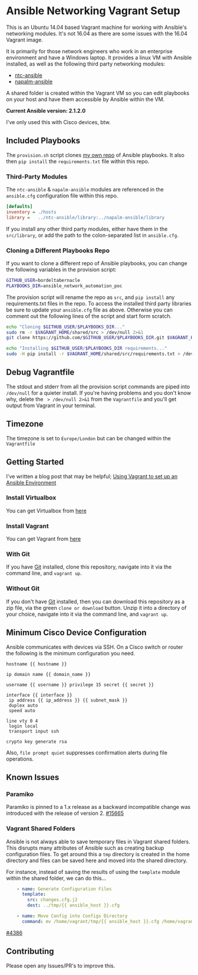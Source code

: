 # Ansible Networking Vagrant Setup

This is an Ubuntu 14.04 based Vagrant machine for working with Ansible's
networking modules. It's not 16.04 as there are some issues with the 16.04
Vagrant image.

It is primarily for those network engineers who work in an enterprise
environment and have a Windows laptop. It provides a linux VM with Ansible
installed, as well as the following third party networking modules:

- [ntc-ansible](https://github.com/networktocode/ntc-ansible)
- [napalm-ansible](https://github.com/napalm-automation/napalm-ansible)

A shared folder is created within the Vagrant VM so you can edit playbooks on
your host and have them accessible by Ansible within the VM.

**Current Ansible version: 2.1.2.0**

I've only used this with Cisco devices, btw.

## Included Playbooks

The `provision.sh` script clones [my own repo](https://github.com/bordeltabernacle/ansible_network_automation_poc)
of Ansible playbooks. It also then `pip install` the `requirements.txt` file
within this repo.

### Third-Party Modules

The `ntc-ansible` & `napalm-ansible` modules are referenced in the
`ansible.cfg` configuration file within this repo.

```ini
[defaults]
inventory = ./hosts
library =   ../ntc-ansible/library:../napalm-ansible/library
```

If you install any other third party modules, either have them in the
`src/library`, or add the path to the colon-separated list in `ansible.cfg`.

### Cloning a Different Playbooks Repo

If you want to clone a different repo of Ansible playbooks, you can
change the following variables in the provision script:

```bash
GITHUB_USER=bordeltabernacle
PLAYBOOKS_DIR=ansible_network_automation_poc
```

The provision script will rename the repo as `src`, and `pip install` any
requirements.txt files in the repo. To access the installed third party
libraries be sure to update your `ansible.cfg` file as above. Otherwise you can
comment out the following lines of the script and start form scratch.

```bash
echo "Cloning $GITHUB_USER/$PLAYBOOKS_DIR..."
sudo rm -r $VAGRANT_HOME/shared/src > /dev/null 2>&1
git clone https://github.com/$GITHUB_USER/$PLAYBOOKS_DIR.git $VAGRANT_HOME/shared/src > /dev/null 2>&1

echo "Installing $GITHUB_USER/$PLAYBOOKS_DIR requirements..."
sudo -H pip install -r $VAGRANT_HOME/shared/src/requirements.txt > /dev/null 2>&1
```

## Debug Vagrantfile

The stdout and stderr from all the provision script commands are piped into
`/dev/null` for a quieter install. If you're having problems and you don't know
why, delete the ` > /dev/null 2>&1` from the `Vagrantfile` and you'll
get output from Vagrant in your terminal.

## Timezone

The timezone is set to `Europe/London` but can be changed within the
`Vagrantfile`

## Getting Started

I've written a blog post that may be helpful; [Using Vagrant to set up an Ansible Environment](http://bordeltabernacle.netlify.com/post/2016/08/using-vagrant-set-up-ansible-environment/)

### Install Virtualbox

You can get Virtualbox from [here](https://www.virtualbox.org/wiki/Downloads)

### Install Vagrant

You can get Vagrant from [here](https://www.vagrantup.com/downloads.html)

### With Git

If you have [Git](https://git-scm.com/) installed, clone this repository,
navigate into it via the command line, and `vagrant up`.

### Without Git

If you don't have [Git](https://git-scm.com/) installed, then you can download
this repository as a zip file, via the green `clone or download` button. Unzip
it into a directory of your choice, navigate into it via the command line, and `vagrant up`.

## Minimum Cisco Device Configuration

Ansible communicates with devices via SSH. On a Cisco switch or router the
following is the minimum configuration you need.

```
hostname {{ hostname }}

ip domain name {{ domain_name }}

username {{ username }} privilege 15 secret {{ secret }}

interface {{ interface }}
 ip address {{ ip_address }} {{ subnet_mask }}
 duplex auto
 speed auto

line vty 0 4
 login local
 transport input ssh

crypto key generate rsa
```

Also, `file prompt quiet` suppresses confirmation alerts during file operations.

## Known Issues

### Paramiko

Paramiko is pinned to a 1.x release as a backward incompatible change was
introduced with the release of version 2. [#15665](https://github.com/ansible/ansible/issues/15665)

### Vagrant Shared Folders

Ansible is not always able to save temporary files in Vagrant shared folders.
This disrupts many attributes of Ansible such as creating backup configuration
files. To get around this a `tmp` directory is created in the home directory and
files can be saved here and moved into the shared directory.

For instance, instead of saving the results of using the `template` module
within the shared folder, we can do this...

```yaml
    - name: Generate Configuration Files
      template:
        src: changes.cfg.j2
        dest: ../tmp/{{ ansible_host }}.cfg

    - name: Move Config into Configs Directory
      command: mv /home/vagrant/tmp/{{ ansible_host }}.cfg /home/vagrant/shared/configs
```

[#4386](https://github.com/ansible/ansible-modules-core/issues/4386)

## Contributing

Please open any Issues/PR's to improve this.
